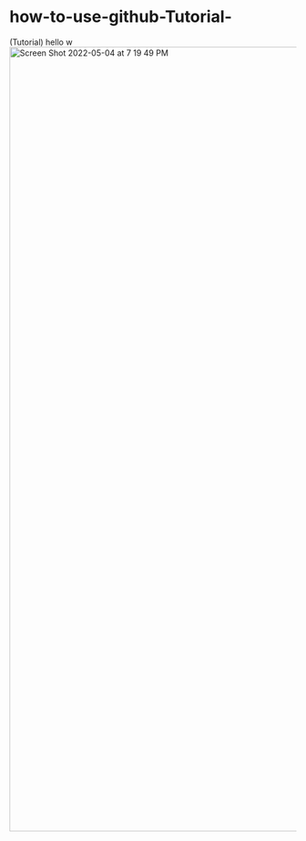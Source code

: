 # how-to-use-github-Tutorial-
(Tutorial)
hello w
<img width="1376" alt="Screen Shot 2022-05-04 at 7 19 49 PM" src="https://user-images.githubusercontent.com/104916070/166711519-85a884fa-772d-4f0c-a869-9e7cf27a6ce5.png">
